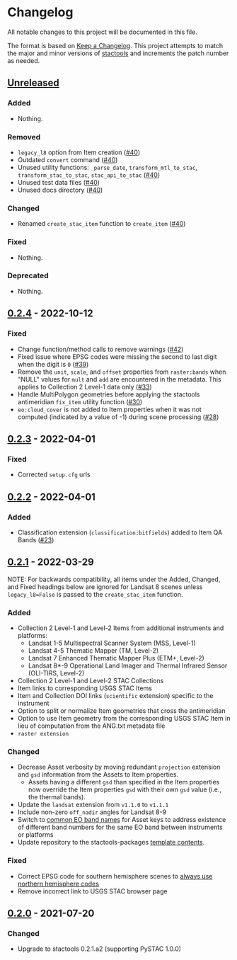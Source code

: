 # Changelog

All notable changes to this project will be documented in this file.

The format is based on [Keep a Changelog](https://keepachangelog.com/en/1.0.0/). This project attempts to match the major and minor versions of [stactools](https://github.com/stac-utils/stactools) and increments the patch number as needed.

## [Unreleased]

### Added

- Nothing.

### Removed

- `legacy_l8` option from Item creation ([#40](https://github.com/stactools-packages/landsat/pull/40))
- Outdated `convert` command ([#40](https://github.com/stactools-packages/landsat/pull/40))
- Unused utility functions: `_parse_date`, `transform_mtl_to_stac`, `transform_stac_to_stac`, `stac_api_to_stac` ([#40](https://github.com/stactools-packages/landsat/pull/40))
- Unused test data files ([#40](https://github.com/stactools-packages/landsat/pull/40))
- Unused docs directory ([#40](https://github.com/stactools-packages/landsat/pull/40))

### Changed

- Renamed `create_stac_item` function to `create_item` ([#40](https://github.com/stactools-packages/landsat/pull/40))

### Fixed

- Nothing.

### Deprecated

- Nothing.

## [0.2.4] - 2022-10-12

### Fixed

- Change function/method calls to remove warnings ([#42](https://github.com/stactools-packages/landsat/pull/42))
- Fixed issue where EPSG codes were missing the second to last digit when the digit is `0` ([#39](https://github.com/stactools-packages/landsat/pull/39))
- Remove the `unit`, `scale`, and `offset` properties from `raster:bands` when "NULL" values for `mult` and `add` are encountered in the metadata. This applies to Collection 2 Level-1 data only ([#33](https://github.com/stactools-packages/landsat/pull/33))
- Handle MultiPolygon geometries before applying the stactools antimeridian `fix_item` utility function ([#30](https://github.com/stactools-packages/landsat/pull/30))
- `eo:cloud_cover` is not added to Item properties when it was not computed (indicated by a value of -1) during scene processing ([#28](https://github.com/stactools-packages/landsat/pull/28))

## [0.2.3] - 2022-04-01

### Fixed

- Corrected  `setup.cfg` urls

## [0.2.2] - 2022-04-01

### Added

- Classification extension (`classification:bitfields`) added to Item QA Bands ([#23](https://github.com/stactools-packages/landsat/pull/23))

## [0.2.1] - 2022-03-29

NOTE: For backwards compatibility, all items under the Added, Changed, and Fixed headings below are ignored for Landsat 8 scenes unless `legacy_l8=False` is passed to the `create_stac_item` function.

### Added

- Collection 2 Level-1 and Level-2 Items from additional instruments and platforms:
    - Landsat 1-5 Multispectral Scanner System (MSS, Level-1)
    - Landsat 4-5 Thematic Mapper (TM, Level-2)
    - Landsat 7 Enhanced Thematic Mapper Plus (ETM+, Level-2)
    - Landsat 8*-9 Operational Land Imager and Thermal Infrared Sensor (OLI-TIRS, Level-2)
- Collection 2 Level-1 and Level-2 STAC Collections
- Item links to corresponding USGS STAC Items
- Item and Collection DOI links (`scientific` extension) specific to the instrument
- Option to split or normalize Item geometries that cross the antimeridian
- Option to use Item geometry from the corresponding USGS STAC Item in lieu of computation from the ANG.txt metadata file
- `raster extension`

### Changed

- Decrease Asset verbosity by moving redundant `projection` extension and `gsd` information from the Assets to Item properties.
    - Assets having a different `gsd` than specified in the Item properties now override the Item properties `gsd` with their own `gsd` value (i.e., the thermal bands).
- Update the `landsat` extension from `v1.1.0` to `v1.1.1`
- Include non-zero `off_nadir` angles for Landsat 8-9
- Switch to [common EO band names](https://github.com/stac-extensions/eo#common-band-names) for Asset keys to address existence of different band numbers for the same EO band between instruments or platforms
- Update repository to the stactools-packages [template contents](https://github.com/stac-extensions/template/commit/7dfc84fd70c4cf15d6035968323c0baf8da06dd8).

### Fixed

- Correct EPSG code for southern hemisphere scenes to [always use northern hemisphere codes](https://www.usgs.gov/faqs/why-do-landsat-scenes-southern-hemisphere-display-negative-utm-values)
- Remove incorrect link to USGS STAC browser page

## [0.2.0] - 2021-07-20

### Changed

- Upgrade to stactools 0.2.1.a2 (supporting PySTAC 1.0.0)

[Unreleased]: <https://github.com/stactools-packages/landsat/compare/v0.2.4..main>
[0.2.4]: <https://github.com/stactools-packages/landsat/compare/v0.2.3..v0.2.4>
[0.2.3]: <https://github.com/stactools-packages/landsat/compare/v0.2.2..v0.2.3>
[0.2.2]: <https://github.com/stactools-packages/landsat/compare/v0.2.1..v0.2.2>
[0.2.1]: <https://github.com/stactools-packages/landsat/compare/v0.2.0..v0.2.1>
[0.2.0]: <https://github.com/stactools-packages/landsat/releases/tag/v0.2.0>
